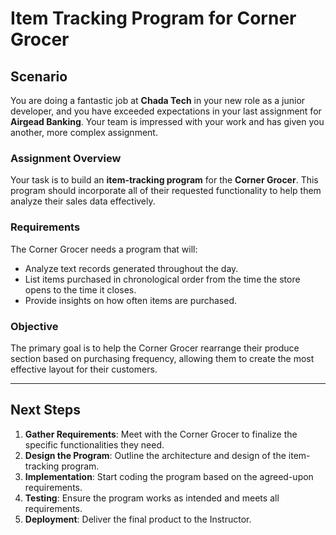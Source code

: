 # Item Tracking Program for Corner Grocer

## Scenario

You are doing a fantastic job at **Chada Tech** in your new role as a junior developer, and you have exceeded expectations in your last assignment for **Airgead Banking**. Your team is impressed with your work and has given you another, more complex assignment.

### Assignment Overview

Your task is to build an **item-tracking program** for the **Corner Grocer**. This program should incorporate all of their requested functionality to help them analyze their sales data effectively.

### Requirements

The Corner Grocer needs a program that will:

- Analyze text records generated throughout the day.
- List items purchased in chronological order from the time the store opens to the time it closes.
- Provide insights on how often items are purchased.

### Objective

The primary goal is to help the Corner Grocer rearrange their produce section based on purchasing frequency, allowing them to create the most effective layout for their customers.

---

## Next Steps

1. **Gather Requirements**: Meet with the Corner Grocer to finalize the specific functionalities they need.
2. **Design the Program**: Outline the architecture and design of the item-tracking program.
3. **Implementation**: Start coding the program based on the agreed-upon requirements.
4. **Testing**: Ensure the program works as intended and meets all requirements.
5. **Deployment**: Deliver the final product to the Instructor.


